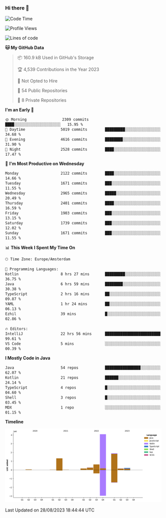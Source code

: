 ### Hi there 👋


<!--START_SECTION:waka-->
![Code Time](http://img.shields.io/badge/Code%20Time-3%2C539%20hrs%2014%20mins-blue)

![Profile Views](http://img.shields.io/badge/Profile%20Views-2-blue)

![Lines of code](https://img.shields.io/badge/From%20Hello%20World%20I%27ve%20Written-8.7%20million%20lines%20of%20code-blue)

**🐱 My GitHub Data** 

> 📦 160.9 kB Used in GitHub's Storage 
 > 
> 🏆 4,539 Contributions in the Year 2023
 > 
> 🚫 Not Opted to Hire
 > 
> 📜 54 Public Repositories 
 > 
> 🔑 8 Private Repositories 
 > 
**I'm an Early 🐤** 

```text
🌞 Morning                2309 commits        ████░░░░░░░░░░░░░░░░░░░░░   15.95 % 
🌆 Daytime                5019 commits        █████████░░░░░░░░░░░░░░░░   34.68 % 
🌃 Evening                4616 commits        ████████░░░░░░░░░░░░░░░░░   31.90 % 
🌙 Night                  2528 commits        ████░░░░░░░░░░░░░░░░░░░░░   17.47 % 
```
📅 **I'm Most Productive on Wednesday** 

```text
Monday                   2122 commits        ████░░░░░░░░░░░░░░░░░░░░░   14.66 % 
Tuesday                  1671 commits        ███░░░░░░░░░░░░░░░░░░░░░░   11.55 % 
Wednesday                2965 commits        █████░░░░░░░░░░░░░░░░░░░░   20.49 % 
Thursday                 2401 commits        ████░░░░░░░░░░░░░░░░░░░░░   16.59 % 
Friday                   1903 commits        ███░░░░░░░░░░░░░░░░░░░░░░   13.15 % 
Saturday                 1739 commits        ███░░░░░░░░░░░░░░░░░░░░░░   12.02 % 
Sunday                   1671 commits        ███░░░░░░░░░░░░░░░░░░░░░░   11.55 % 
```


📊 **This Week I Spent My Time On** 

```text
🕑︎ Time Zone: Europe/Amsterdam

💬 Programming Languages: 
Kotlin                   8 hrs 27 mins       █████████░░░░░░░░░░░░░░░░   36.75 % 
Java                     6 hrs 59 mins       ████████░░░░░░░░░░░░░░░░░   30.38 % 
TypeScript               2 hrs 16 mins       ██░░░░░░░░░░░░░░░░░░░░░░░   09.87 % 
YAML                     1 hr 24 mins        ██░░░░░░░░░░░░░░░░░░░░░░░   06.13 % 
Ezhil                    39 mins             █░░░░░░░░░░░░░░░░░░░░░░░░   02.86 % 

🔥 Editors: 
IntelliJ                 22 hrs 56 mins      █████████████████████████   99.61 % 
VS Code                  5 mins              ░░░░░░░░░░░░░░░░░░░░░░░░░   00.39 % 
```

**I Mostly Code in Java** 

```text
Java                     54 repos            ████████████████░░░░░░░░░   62.07 % 
Kotlin                   21 repos            ██████░░░░░░░░░░░░░░░░░░░   24.14 % 
TypeScript               4 repos             █░░░░░░░░░░░░░░░░░░░░░░░░   04.60 % 
Shell                    3 repos             █░░░░░░░░░░░░░░░░░░░░░░░░   03.45 % 
MDX                      1 repo              ░░░░░░░░░░░░░░░░░░░░░░░░░   01.15 % 
```



**Timeline**

![Lines of Code chart](https://raw.githubusercontent.com/powercasgamer/powercasgamer/master/assets/bar_graph.png)


 Last Updated on 28/08/2023 18:44:44 UTC
<!--END_SECTION:waka-->

